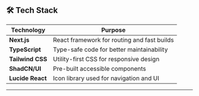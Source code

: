 ## 🛠️ Tech Stack

| Technology        | Purpose                                     |
| ---------------- | ------------------------------------------- |
| **Next.js**       | React framework for routing and fast builds |
| **TypeScript**    | Type-safe code for better maintainability   |
| **Tailwind CSS**  | Utility-first CSS for responsive design     |
| **ShadCN/UI**     | Pre-built accessible components              |
| **Lucide React**  | Icon library used for navigation and UI      |

---
